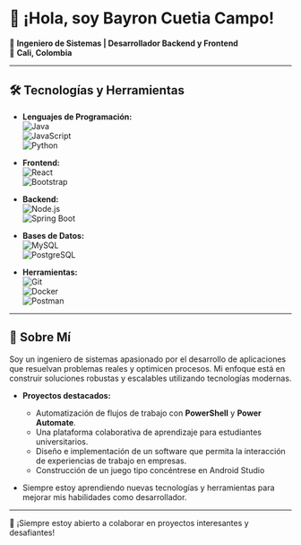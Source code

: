# 👋 ¡Hola, soy Bayron Cuetia Campo!  

🚀 **Ingeniero de Sistemas | Desarrollador Backend y Frontend**  
📍 **Cali, Colombia**  

---

## 🛠️ Tecnologías y Herramientas  
- **Lenguajes de Programación:**  
  ![Java](https://img.shields.io/badge/Java-%23007396?style=flat&logo=java&logoColor=white)  
  ![JavaScript](https://img.shields.io/badge/JavaScript-%23F7DF1E?style=flat&logo=javascript&logoColor=black)  
  ![Python](https://img.shields.io/badge/Python-%233776AB?style=flat&logo=python&logoColor=white)

- **Frontend:**  
  ![React](https://img.shields.io/badge/React-%2361DAFB?style=flat&logo=react&logoColor=black)  
  ![Bootstrap](https://img.shields.io/badge/Bootstrap-%23563D7C?style=flat&logo=bootstrap&logoColor=white)

- **Backend:**  
  ![Node.js](https://img.shields.io/badge/Node.js-%23339933?style=flat&logo=node.js&logoColor=white)  
  ![Spring Boot](https://img.shields.io/badge/Spring%20Boot-%236DB33F?style=flat&logo=springboot&logoColor=white)

- **Bases de Datos:**  
  ![MySQL](https://img.shields.io/badge/MySQL-%234479A1?style=flat&logo=mysql&logoColor=white)  
  ![PostgreSQL](https://img.shields.io/badge/PostgreSQL-%23336791?style=flat&logo=postgresql&logoColor=white)

- **Herramientas:**  
  ![Git](https://img.shields.io/badge/Git-%23F05032?style=flat&logo=git&logoColor=white)  
  ![Docker](https://img.shields.io/badge/Docker-%232496ED?style=flat&logo=docker&logoColor=white)  
  ![Postman](https://img.shields.io/badge/Postman-%23FF6C37?style=flat&logo=postman&logoColor=white)  

---

## 🌟 Sobre Mí  
Soy un ingeniero de sistemas apasionado por el desarrollo de aplicaciones que resuelvan problemas reales y optimicen procesos. Mi enfoque está en construir soluciones robustas y escalables utilizando tecnologías modernas.  

- **Proyectos destacados:**
  - Automatización de flujos de trabajo con **PowerShell** y **Power Automate**.
  - Una plataforma colaborativa de aprendizaje para estudiantes universitarios.  
  - Diseño e implementación de un software que permita la interacción de experiencias de trabajo en empresas.
  - Construcción de un juego tipo concéntrese en Android Studio  

- Siempre estoy aprendiendo nuevas tecnologías y herramientas para mejorar mis habilidades como desarrollador.

---

🤝 ¡Siempre estoy abierto a colaborar en proyectos interesantes y desafiantes!  
